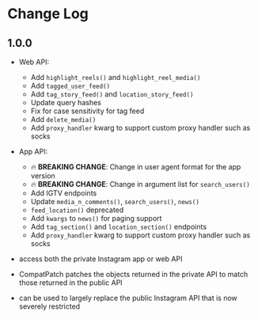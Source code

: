 # Change Log

## 1.0.0
- Web API:
    * Add ``highlight_reels()`` and ``highlight_reel_media()``
    * Add ``tagged_user_feed()``
    * Add ``tag_story_feed()`` and ``location_story_feed()``
    * Update query hashes
    * Fix for case sensitivity for tag feed
    * Add ``delete_media()``
    * Add ``proxy_handler`` kwarg to support custom proxy handler such as socks
- App API:
    * :fire: __BREAKING CHANGE__: Change in user agent format for the app version
    * :fire: __BREAKING CHANGE__: Change in argument list for ``search_users()``
    * Add IGTV endpoints
    * Update ``media_n_comments()``, ``search_users()``, ``news()``
    * ``feed_location()`` deprecated
    * Add ``kwargs`` to ``news()`` for paging support
    * Add ``tag_section()`` and ``location_section()`` endpoints
    * Add ``proxy_handler`` kwarg to support custom proxy handler such as socks

- access both the private Instagram app or web API
- CompatPatch patches the objects returned in the private API to match those returned in the public API
- can be used to largely replace the public Instagram API that is now severely restricted
